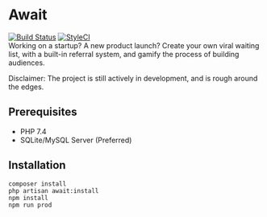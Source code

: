 # Await

[![Build Status](https://travis-ci.org/getawait/await.svg?branch=master)](https://travis-ci.org/getawait/await)
[![StyleCI](https://github.styleci.io/repos/290447940/shield?branch=master&style=flat)](https://github.styleci.io/repos/290447940?branch=master)  
Working on a startup? A new product launch? Create your own viral waiting list, with a built-in referral system, and gamify the process of building audiences.

Disclaimer: The project is still actively in development, and is rough around the edges.

## Prerequisites
- PHP 7.4
- SQLite/MySQL Server (Preferred)

## Installation
```shell script
composer install
php artisan await:install
npm install
npm run prod
```
